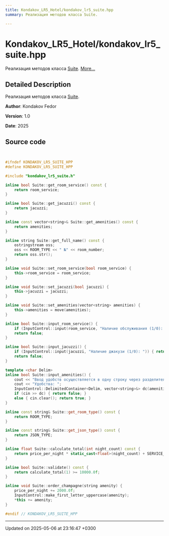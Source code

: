 ```yaml
---
title: Kondakov_LR5_Hotel/kondakov_lr5_suite.hpp
summary: Реализация методов класса Suite. 

---
```


# Kondakov_LR5_Hotel/kondakov_lr5_suite.hpp

Реализация методов класса [Suite](Classes/class_suite.md).  [More...](#detailed-description)

## Detailed Description

Реализация методов класса [Suite](Classes/class_suite.md). 

**Author**: Kondakov Fedor 

**Version**: 1.0 

**Date**: 2025 



## Source code

```cpp


#ifndef KONDAKOV_LR5_SUITE_HPP
#define KONDAKOV_LR5_SUITE_HPP

#include "kondakov_lr5_suite.h"

inline bool Suite::get_room_service() const {
    return room_service;
}

inline bool Suite::get_jacuzzi() const {
    return jacuzzi;
}

inline const vector<string>& Suite::get_amenities() const {
    return amenities;
}

inline string Suite::get_full_name() const {
    ostringstream oss;
    oss << ROOM_TYPE << " №" << room_number;
    return oss.str();
}

inline void Suite::set_room_service(bool room_service) {
    this->room_service = room_service;
}

inline void Suite::set_jacuzzi(bool jacuzzi) {
    this->jacuzzi = jacuzzi;
}

inline void Suite::set_amenities(vector<string> amenities) {
    this->amenities = move(amenities);
}

inline bool Suite::input_room_service() {
    if (InputControl::input(room_service, "Наличие обслуживания (1/0): ")) { return true; }
    return false;
}

inline bool Suite::input_jacuzzi() {
    if (InputControl::input(jacuzzi, "Наличие джакузи (1/0): ")) { return true; }
    return false;
}

template <char Delim>
inline bool Suite::input_amenities() {
    cout << "Ввод удобств осуществляется в одну строку через разделитель '" << Delim << "'." << endl << endl;
    cout << "Удобства: ";
    InputControl::DelimitedContainer<Delim, vector<string>&> dc(amenities);
    if (cin >> dc) { return false; }
    else { cin.clear(); return true; }
}

inline const string& Suite::get_room_type() const {
    return ROOM_TYPE;
}

inline const string& Suite::get_json_type() const {
    return JSON_TYPE;
}

inline float Suite::calculate_total(int night_count) const {
    return price_per_night * static_cast<float>(night_count) + SERVICE_PRICE;
}

inline bool Suite::validate() const {
    return calculate_total(1) >= 10000.0f;
}

inline void Suite::order_champagne(string amenity) {
    price_per_night += 2000.0f;
    InputControl::make_first_letter_uppercase(amenity);
    *this += amenity;
}

#endif // KONDAKOV_LR5_SUITE_HPP
```


-------------------------------

Updated on 2025-05-06 at 23:16:47 +0300
